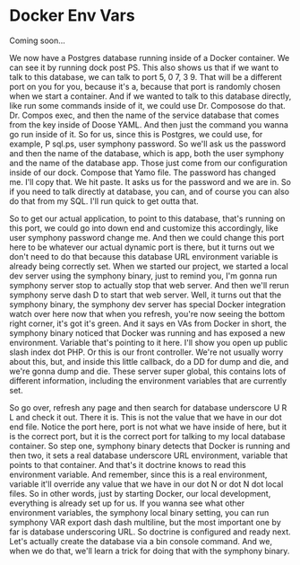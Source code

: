 # Docker Env Vars

Coming soon...

We now have a Postgres database running inside of a Docker container. We can see it by running dock post PS. This also shows us that if we want to talk to this database, we can talk to port 5, 0 7, 3 9. That will be a different port on you for you, because it's a, because that port is randomly chosen when we start a container. And if we wanted to talk to this database directly, like run some commands inside of it, we could use Dr. Composose do that. Dr. Compos exec, and then the name of the service database that comes from the key inside of Doose YAML. And then just the command you wanna go run inside of it. So for us, since this is Postgres, we could use, for example, P sql.ps, user symphony password. So we'll ask us the password and then the name of the database, which is app, both the user symphony and the name of the database app. Those just come from our configuration inside of our dock. Compose that Yamo file. The password has changed me. I'll copy that. We hit paste. It asks us for the password and we are in. So if you need to talk directly at database, you can, and of course you can also do that from my SQL. I'll run quick to get outta that.

So to get our actual application, to point to this database, that's running on this port, we could go into down end and customize this accordingly, like user symphony password change me. And then we could change this port here to be whatever our actual dynamic port is there, but it turns out we don't need to do that because this database URL environment variable is already being correctly set. When we started our project, we started a local dev server using the symphony binary, just to remind you, I'm gonna run symphony server stop to actually stop that web server. And then we'll rerun symphony serve dash D to start that web server. Well, it turns out that the symphony binary, the symphony dev server has special Docker integration watch over here now that when you refresh, you're now seeing the bottom right corner, it's got it's green. And it says en VAs from Docker in short, the symphony binary noticed that Docker was running and has exposed a new environment. Variable that's pointing to it here. I'll show you open up public slash index dot PHP. Or this is our front controller. We're not usually worry about this, but, and inside this little callback, do a DD for dump and die, and we're gonna dump and die. These server super global, this contains lots of different information, including the environment variables that are currently set.

So go over, refresh any page and then search for database underscore U R L and check it out. There it is. This is not the value that we have in our dot end file. Notice the port here, port is not what we have inside of here, but it is the correct port, but it is the correct port for talking to my local database container. So step one, symphony binary detects that Docker is running and then two, it sets a real database underscore URL environment, variable that points to that container. And that's it doctrine knows to read this environment variable. And remember, since this is a real environment, variable it'll override any value that we have in our dot N or dot N dot local files. So in other words, just by starting Docker, our local development, everything is already set up for us. If you wanna see what other environment variables, the symphony local binary setting, you can run symphony VAR export dash dash multiline, but the most important one by far is database underscoring URL. So doctrine is configured and ready next. Let's actually create the database via a bin console command. And we, when we do that, we'll learn a trick for doing that with the symphony binary.
